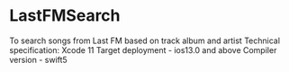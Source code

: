 # LastFMSearch
To search songs from Last FM based on track album and artist
Technical specification:
Xcode 11
Target deployment - ios13.0 and above
Compiler version - swift5
